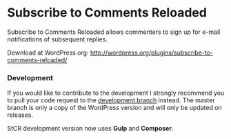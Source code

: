 Subscribe to Comments Reloaded
==============================

Subscribe to Comments Reloaded allows commenters to sign up for e-mail notifications of subsequent replies.

Download at WordPress.org: http://wordpress.org/plugins/subscribe-to-comments-reloaded/

### Development

If you would like to contribute to the development I strongly recommend you to pull your code request to the [development branch](https://github.com/stcr/subscribe-to-comments-reloaded/tree/development) instead. The master branch is only a copy of the WordPress version and will only be updated on releases.

StCR development version now uses **Gulp** and **Composer**.